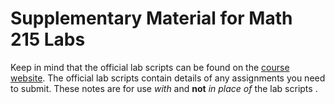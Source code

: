 # Supplementary Material for Math 215 Labs

Keep in mind that the official lab scripts can be found on the [course website](http://www.math.lsa.umich.edu/courses/215/12maple/index.html). The official lab scripts contain details of any assignments you need to submit. These notes are for use *with* and **not** *in place of* the lab scripts .
